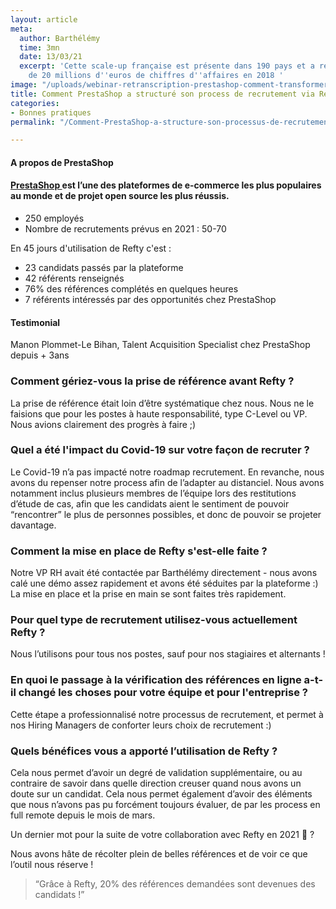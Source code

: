 ```yaml
---
layout: article
meta:
  author: Barthélémy
  time: 3mn
  date: 13/03/21
  excerpt: 'Cette scale-up française est présente dans 190 pays et a réalisé plus
    de 20 millions d''euros de chiffres d''affaires en 2018 '
image: "/uploads/webinar-retranscription-prestashop-comment-transformer-la-periode-d-essai-a-tous-les-couts-3.png"
title: Comment PrestaShop a structuré son process de recrutement via Refty
categories:
- Bonnes pratiques
permalink: "/Comment-PrestaShop-a-structure-son-processus-de-recrutement/"

---
```

#### A propos de PrestaShop

#### [PrestaShop ](https://www.prestashop.com/en)est l’une des plateformes de e-commerce les plus populaires au monde et de projet open source les plus réussis.

* 250 employés
* Nombre de recrutements prévus en 2021 : 50-70

En 45 jours d'utilisation de Refty c'est :

* 23 candidats passés par la plateforme
* 42 référents renseignés
* 76% des références complétés en quelques heures
* 7 référents intéressés par des opportunités chez PrestaShop

#### Testimonial

Manon Plommet-Le Bihan, Talent Acquisition Specialist chez PrestaShop depuis + 3ans

### Comment gériez-vous la prise de référence avant Refty ?

La prise de référence était loin d’être systématique chez nous. Nous ne le faisions que pour les postes à haute responsabilité, type C-Level ou VP. Nous avions clairement des progrès à faire ;)

### Quel a été l'impact du Covid-19 sur votre façon de recruter ?

Le Covid-19 n’a pas impacté notre roadmap recrutement. En revanche, nous avons du repenser notre process afin de l’adapter au distanciel. Nous avons notamment inclus plusieurs membres de l’équipe lors des restitutions d’étude de cas, afin que les candidats aient le sentiment de pouvoir “rencontrer” le plus de personnes possibles, et donc de pouvoir se projeter davantage.

### Comment la mise en place de Refty s'est-elle faite ?

Notre VP RH avait été contactée par Barthélémy directement - nous avons calé une démo assez rapidement et avons été séduites par la plateforme :) La mise en place et la prise en main se sont faites très rapidement.

### Pour quel type de recrutement utilisez-vous actuellement Refty ?

Nous l’utilisons pour tous nos postes, sauf pour nos stagiaires et alternants !

### En quoi le passage à la vérification des références en ligne a-t-il changé les choses pour votre équipe et pour l'entreprise ?

Cette étape a professionnalisé notre processus de recrutement, et permet à nos Hiring Managers de conforter leurs choix de recrutement :)

### Quels bénéfices vous a apporté l’utilisation de Refty ?

Cela nous permet d’avoir un degré de validation supplémentaire, ou au contraire de savoir dans quelle direction creuser quand nous avons un doute sur un candidat. Cela nous permet également d’avoir des éléments que nous n’avons pas pu forcément toujours évaluer, de par les process en full remote depuis le mois de mars.

Un dernier mot pour la suite de votre collaboration avec Refty en 2021 🙂 ?

Nous avons hâte de récolter plein de belles références et de voir ce que l’outil nous réserve !

> “Grâce à Refty, 20% des références demandées sont devenues des candidats !”